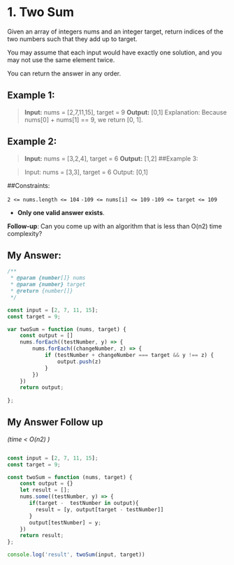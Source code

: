 # 1. Two Sum

Given an array of integers nums and an integer target, return indices of the two numbers such that they add up to target.

You may assume that each input would have exactly one solution, and you may not use the same element twice.

You can return the answer in any order.

 

## Example 1:

> **Input:** nums = [2,7,11,15], target = 9
> **Output:** [0,1]
> Explanation: Because nums[0] + nums[1] == 9, we return [0, 1].
## Example 2:

> **Input:** nums = [3,2,4], target = 6
> **Output:** [1,2]
##Example 3:

> Input: nums = [3,3], target = 6
> Output: [0,1]
 

##Constraints:

`2 <= nums.length <= 104`
`-109 <= nums[i] <= 109`
`-109 <= target <= 109`
- **Only one valid answer exists**.

**Follow-up**: Can you come up with an algorithm that is less than O(n2) time complexity?

## My Answer: 
```javascript
/**
 * @param {number[]} nums
 * @param {number} target
 * @return {number[]}
 */

const input = [2, 7, 11, 15];
const target = 9;

var twoSum = function (nums, target) {
    const output = []
    nums.forEach((testNumber, y) => {
        nums.forEach((changeNumber, z) => {
            if (testNumber + changeNumber === target && y !== z) {
                output.push(z)
            }
        })
    })
    return output;
    
};

```


## My Answer Follow up
 _(time < O(n2) )_

```javascript

const input = [2, 7, 11, 15];
const target = 9;

const twoSum = function (nums, target) {
    const output = {}
    let result = [];
    nums.some((testNumber, y) => {
       if(target -  testNumber in output){
         result = [y, output[target - testNumber]]
       }
       output[testNumber] = y;
    })
    return result;
};

console.log('result', twoSum(input, target))

```
